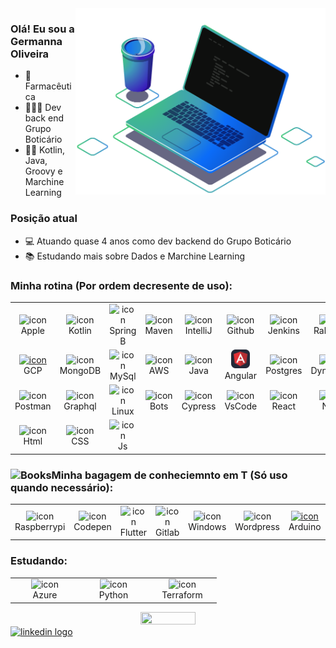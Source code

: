
<img src="https://raw.githubusercontent.com/090Raphael/imagens/86227742a4942ef2d095bfb6e68ad9767f208ef9/imagens/ilustra%C3%A7%C3%A3o%20de%20computador%202.png" alt="ilustração de um computador" min-width="400rem" max-width="400rem" width="400rem" align="right">

### Olá! Eu sou a Germanna Oliveira
- 💊 Farmacêutica
- 👩🏻‍💻 Dev back end Grupo Boticário
- ✍🏻 Kotlin, Java, Groovy e Marchine Learning

### Posição atual
- 💻 Atuando quase 4 anos como dev backend do Grupo Boticário
- 📚 Estudando mais sobre Dados e Marchine Learning

### Minha rotina (Por ordem decresente de uso):

<table align="center">
    <tr>
    <td align="center" width="96">
        <img src="https://skillicons.dev/icons?i=apple" alt="icon" width="30" height="30"/>
      </a>
      <br>Apple
    </td>
       <td align="center" width="96">
        <img src="https://skillicons.dev/icons?i=kotlin" alt="icon" width="30" height="30"/>
      </a>
      <br>Kotlin
    </td>
       <td align="center" width="96">
        <img src="https://skillicons.dev/icons?i=spring" alt="icon" width="30" height="30"/>
      </a>
      <br>Spring B
    </td>
       <td align="center" width="96">
        <img src="https://skillicons.dev/icons?i=maven" alt="icon" width="30" height="30"/>
      </a>
      <br>Maven
    </td>
   <td align="center" width="96">
        <img src="https://skillicons.dev/icons?i=idea" alt="icon" width="30" height="30"/>
      </a>
      <br>IntelliJ
    </td>
       <td align="center" width="96">
        <img src="https://skillicons.dev/icons?i=github" alt="icon" width="30" height="30"/>
      </a>
      <br>Github
    </td>
       <td align="center" width="96">
        <img src="https://skillicons.dev/icons?i=jenkins" alt="icon" width="30" height="30"/>
      </a>
      <br>Jenkins
    </td>
    <td align="center" width="96">
        <img src="https://skillicons.dev/icons?i=rabbitmq" alt="icon" width="30" height="30"/>
      </a>
      <br>RabbitMq
    </td>
    </tr>
      <td align="center" width="96">
      <a href="https://cloud.google.com/">
        <img src="https://skillicons.dev/icons?i=gcp" alt="icon" width="30" height="30"/>
      </a>
      <br>GCP
    </td>
    <td align="center" width="96">
        <img src="https://skillicons.dev/icons?i=mongodb" alt="icon" width="30" height="30"/>
      </a>
      <br>MongoDB
    </td>
    <td align="center" width="96">
        <img src="https://skillicons.dev/icons?i=mysql" alt="icon" width="30" height="30"/>
      </a>
      <br>MySql
    </td>
      <td align="center" width="96">
        <img src="https://skillicons.dev/icons?i=aws" alt="icon" width="30" height="30"/>
      </a>
      <br>AWS
    </td>
    <td align="center" width="96">
        <img src="https://skillicons.dev/icons?i=java" alt="icon" width="30" height="30"/>
      </a>
      <br>Java
    </td>
    <td align="center" width="96">
        <img src="https://github.com/tandpfun/skill-icons/blob/main/icons/Angular-Dark.svg" alt="icon" width="30" height="30"/>
      </a>
      <br>Angular
    </td>
       <td align="center" width="96">
        <img src="https://skillicons.dev/icons?i=postgres" alt="icon" width="30" height="30"/>
      </a>
      <br>Postgres
    </td>
    <td align="center" width="96">
        <img src="https://skillicons.dev/icons?i=dynamodb" alt="icon" width="30" height="30"/>
      </a>
      <br>Dynamodb
    </td>
    </tr>
       <td align="center" width="96">
        <img src="https://skillicons.dev/icons?i=postman" alt="icon" width="30" height="30"/>
      </a>
      <br>Postman
    </td>
       <td align="center" width="96">
        <img src="https://skillicons.dev/icons?i=graphql" alt="icon" width="30" height="30"/>
      </a>
      <br>Graphql
    </td>
      <td align="center" width="96">
        <img src="https://skillicons.dev/icons?i=linux" alt="icon" width="30" height="30"/>
      </a>
      <br>Linux
    </td>
    <td align="center" width="96">
        <img src="https://skillicons.dev/icons?i=bots" alt="icon" width="30" height="30"/>
      </a>
      <br>Bots
    </td>
    <td align="center" width="96">
        <img src="https://skillicons.dev/icons?i=cypress" alt="icon" width="30" height="30"/>
      </a>
      <br>Cypress
    </td>
  <td align="center" width="96">
        <img src="https://skillicons.dev/icons?i=vscode" alt="icon" width="30" height="30"/>
      </a>
      <br>VsCode
    </td>
    <td align="center" width="96">
        <img src="https://skillicons.dev/icons?i=react" alt="icon" width="30" height="30"/>
      </a>
      <br>React
    </td>
       <td align="center" width="96">
        <img src="https://skillicons.dev/icons?i=nodejs" alt="icon" width="30" height="30"/>
      </a>
      <br>Node
    </td>
    </tr>
     <td align="center" width="96">
        <img src="https://skillicons.dev/icons?i=html" alt="icon" width="30" height="30"/>
      </a>
      <br>Html
    </td>
    <td align="center" width="96">
        <img src="https://skillicons.dev/icons?i=css" alt="icon" width="30" height="30"/>
      </a>
      <br>CSS
    </td>
     <td align="center" width="96">
        <img src="https://skillicons.dev/icons?i=js" alt="icon" width="30" height="30"/>
      </a>
      <br>Js
    </td>
    <!-- <td align="center" width="96">
      <a href="">
        <img src="" alt="icon" width="30" height="30"/>
      </a>
      <br>XXX
    </td>
    <td align="center" width="96">
      <a href="">
        <img src="" alt="icon" width="30" height="30"/>
      </a>
      <br>XXX
    </td>
    <td align="center" width="96">
      <a href="">
        <img src="" alt="icon" width="30" height="30"/>
      </a>
      <br>XXX
    </td> -->
  </tr>
</table>
<h3> <img src="https://raw.githubusercontent.com/Tarikul-Islam-Anik/Telegram-Animated-Emojis/main/Objects/Books.webp" alt="Books" width="35" height="35" />Minha bagagem de conheciemnto em T (Só uso quando necessário): </h3>

<table align="center">
    </tr>
       <td align="center" width="96">
        <img src="https://skillicons.dev/icons?i=raspberrypi" alt="icon" width="30" height="30"/>
      </a>
      <br>Raspberrypi
    </td>
      <td align="center" width="96">
        <img src="https://skillicons.dev/icons?i=codepen" alt="icon" width="30" height="30"/>
      </a>
      <br>Codepen
    </td>
       <td align="center" width="96">
        <img src="https://skillicons.dev/icons?i=flutter" alt="icon" width="30" height="30"/>
      </a>
      <br>Flutter
    </td>
       <td align="center" width="96">
        <img src="https://skillicons.dev/icons?i=gitlab" alt="icon" width="30" height="30"/>
      </a>
      <br>Gitlab
    </td>
       <td align="center" width="96">
        <img src="https://skillicons.dev/icons?i=windows" alt="icon" width="30" height="30"/>
      </a>
      <br>Windows
    </td>
      <td align="center" width="96">
        <img src="https://skillicons.dev/icons?i=wordpress" alt="icon" width="30" height="30"/>
      </a>
      <br>Wordpress
    </td>
      <td align="center" width="96">
      <a href="https://www.arduino.cc/">
        <img src="https://skillicons.dev/icons?i=arduino" alt="icon" width="30" height="30"/>
      </a>
      <br>Arduino
    </td>
     <td align="center" width="96">
      <a href="https://insomnia.rest/">
        <img src="https://seeklogo.com/images/I/insomnia-logo-A35E09EB19-seeklogo.com.png" alt="icon" width="30" height="30"/>
      </a>
      <br>Insomnia
    </td>
</table>

### Estudando:
<table align="center">
    </tr>
      <td align="center" width="96">
        <img src="https://skillicons.dev/icons?i=azure" alt="icon" width="30" height="30"/>
      </a>
      <br>Azure
    </td>
       <td align="center" width="96">
        <img src="https://skillicons.dev/icons?i=py" alt="icon" width="30" height="30"/>
      </a>
      <br>Python
    </td>
    <td align="center" width="96">
        <img src="https://skillicons.dev/icons?i=terraform" alt="icon" width="30" height="30"/>
      </a>
      <br>Terraform
    </td>
</table>

<div align="center">
  <a href="https://github.com/germannafol">
  <img width= "42%" height="50%" src="https://github-readme-stats.vercel.app/api/top-langs/?username=germannafol&layout=compact&langs_count=7&theme=radical&locale=pt-br"/>
</div>

<div align="left">
  <a href="https://www.linkedin.com/in/germannafol/" target="_blank">
    <img src="https://img.shields.io/static/v1?message=LinkedIn&logo=linkedin&label=&color=0077B5&logoColor=white&labelColor=&style=for-the-badge" height="22" alt="linkedin logo"  />
  </a>
</div>
